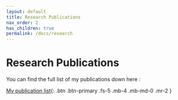```yaml
---
layout: default
title: Research Publications
nav_order: 2
has_children: true
permalink: /docs/research
---
```



# Research Publications


You can find the full list of my publications down here :

[My publication list](https://scholar.google.com/citations?user=UpLWrI0AAAAJ&hl=en){: .btn .btn-primary .fs-5 .mb-4 .mb-md-0 .mr-2 }


